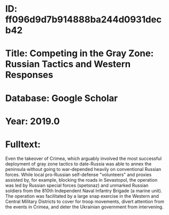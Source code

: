 # ID: ff096d9d7b914888ba244d0931decb42
# Title: Competing in the Gray Zone: Russian Tactics and Western Responses
# Database: Google Scholar
# Year: 2019.0
# Fulltext:
Even the takeover of Crimea, which arguably involved the most successful deployment of gray zone tactics to date-Russia was able to annex the peninsula without going to war-depended heavily on conventional Russian forces.
While local pro-Russian self-defense "volunteers" and proxies assisted by, for example, blocking the roads in Sevastopol, the operation was led by Russian special forces (spetsnaz) and unmarked Russian soldiers from the 810th Independent Naval Infantry Brigade (a marine unit).
The operation was facilitated by a large snap exercise in the Western and Central Military Districts to cover for troop movements, divert attention from the events in Crimea, and deter the Ukrainian government from intervening.